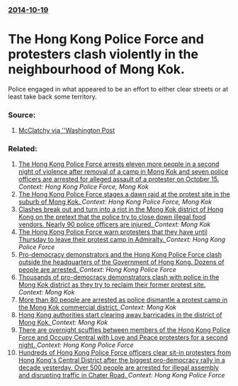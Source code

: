 ### [2014-10-19](/news/2014/10/19/index.md)

# The Hong Kong Police Force and protesters clash violently in the neighbourhood of Mong Kok. 

Police engaged in what appeared to be an effort to either clear streets or at least take back some territory.


### Source:

1. [McClatchy via ''Washington Post](http://www.washingtonpost.com/world/asia_pacific/protesters-police-clash-again-in-hong-kongs-mong-kok-neighborhood/2014/10/18/ba98c88e-570e-11e4-ba4b-f6333e2c0453_story.html?wprss=rss_world)

### Related:

1. [The Hong Kong Police Force arrests eleven more people in a second night of violence after removal of a camp in Mong Kok and seven police officers are arrested for alleged assault of a protester on October 15. ](/news/2014/11/27/the-hong-kong-police-force-arrests-eleven-more-people-in-a-second-night-of-violence-after-removal-of-a-camp-in-mong-kok-and-seven-police-off.md) _Context: Hong Kong Police Force, Mong Kok_
2. [The Hong Kong Police Force stages a dawn raid at the protest site in the suburb of Mong Kok. ](/news/2014/10/17/the-hong-kong-police-force-stages-a-dawn-raid-at-the-protest-site-in-the-suburb-of-mong-kok.md) _Context: Hong Kong Police Force, Mong Kok_
3. [Clashes break out and turn into a riot in the Mong Kok district of Hong Kong on the pretext that the police try to close down illegal food vendors. Nearly 90 police officers are injured. ](/news/2016/02/9/clashes-break-out-and-turn-into-a-riot-in-the-mong-kok-district-of-hong-kong-on-the-pretext-that-the-police-try-to-close-down-illegal-food-v.md) _Context: Mong Kok_
4. [The Hong Kong Police Force warn protesters that they have until Thursday to leave their protest camp in Admiralty. ](/news/2014/12/9/the-hong-kong-police-force-warn-protesters-that-they-have-until-thursday-to-leave-their-protest-camp-in-admiralty.md) _Context: Hong Kong Police Force_
5. [Pro-democracy demonstrators and the Hong Kong Police Force clash outside the headquarters of the Government of Hong Kong. Dozens of people are arrested. ](/news/2014/12/1/pro-democracy-demonstrators-and-the-hong-kong-police-force-clash-outside-the-headquarters-of-the-government-of-hong-kong-dozens-of-people-a.md) _Context: Hong Kong Police Force_
6. [Thousands of pro-democracy demonstrators clash with police in the Mong Kok district as they try to reclaim their former protest site. ](/news/2014/11/29/thousands-of-pro-democracy-demonstrators-clash-with-police-in-the-mong-kok-district-as-they-try-to-reclaim-their-former-protest-site.md) _Context: Mong Kok_
7. [More than 80 people are arrested as police dismantle a protest camp in the Mong Kok commercial district. ](/news/2014/11/26/more-than-80-people-are-arrested-as-police-dismantle-a-protest-camp-in-the-mong-kok-commercial-district.md) _Context: Mong Kok_
8. [Hong Kong authorities start clearing away barricades in the district of Mong Kok. ](/news/2014/11/25/hong-kong-authorities-start-clearing-away-barricades-in-the-district-of-mong-kok.md) _Context: Mong Kok_
9. [There are overnight scuffles between members of the Hong Kong Police Force and Occupy Central with Love and Peace protesters for a second night. ](/news/2014/10/16/there-are-overnight-scuffles-between-members-of-the-hong-kong-police-force-and-occupy-central-with-love-and-peace-protesters-for-a-second-ni.md) _Context: Hong Kong Police Force_
10. [Hundreds of Hong Kong Police Force officers clear sit-in protesters from Hong Kong's Central District after the biggest pro-democracy rally in a decade yesterday. Over 500 people are arrested for illegal assembly and disrupting traffic in Chater Road. ](/news/2014/07/2/hundreds-of-hong-kong-police-force-officers-clear-sit-in-protesters-from-hong-kong-s-central-district-after-the-biggest-pro-democracy-rally.md) _Context: Hong Kong Police Force_
